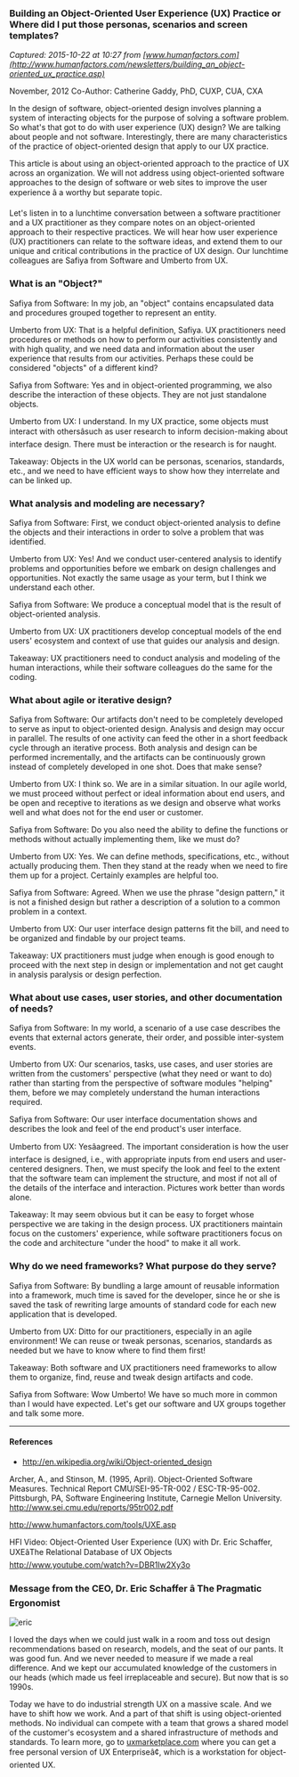 ### Building an Object-Oriented User Experience (UX) Practice or Where did I put those personas, scenarios and screen templates?

_Captured: 2015-10-22 at 10:27 from [www.humanfactors.com](http://www.humanfactors.com/newsletters/building_an_object-oriented_ux_practice.asp)_

November, 2012 Co-Author: Catherine Gaddy, PhD, CUXP, CUA, CXA

In the design of software, object-oriented design involves planning a system of interacting objects for the purpose of solving a software problem. So what's that got to do with user experience (UX) design? We are talking about people and not software. Interestingly, there are many characteristics of the practice of object-oriented design that apply to our UX practice. 

This article is about using an object-oriented approach to the practice of UX across an organization. We will not address using object-oriented software approaches to the design of software or web sites to improve the user experience â a worthy but separate topic. 

Let's listen in to a lunchtime conversation between a software practitioner and a UX practitioner as they compare notes on an object-oriented approach to their respective practices. We will hear how user experience (UX) practitioners can relate to the software ideas, and extend them to our unique and critical contributions in the practice of UX design. Our lunchtime colleagues are Safiya from Software and Umberto from UX. 

### What is an "Object?"

Safiya from Software: In my job, an "object" contains encapsulated data and procedures grouped together to represent an entity. 

Umberto from UX: That is a helpful definition, Safiya. UX practitioners need procedures or methods on how to perform our activities consistently and with high quality, and we need data and information about the user experience that results from our activities. Perhaps these could be considered "objects" of a different kind?

Safiya from Software: Yes and in object-oriented programming, we also describe the interaction of these objects. They are not just standalone objects.

Umberto from UX: I understand. In my UX practice, some objects must interact with othersâsuch as user research to inform decision-making about interface design. There must be interaction or the research is for naught.

Takeaway: Objects in the UX world can be personas, scenarios, standards, etc., and we need to have efficient ways to show how they interrelate and can be linked up. 

### What analysis and modeling are necessary? 

Safiya from Software: First, we conduct object-oriented analysis to define the objects and their interactions in order to solve a problem that was identified.

Umberto from UX: Yes! And we conduct user-centered analysis to identify problems and opportunities before we embark on design challenges and opportunities. Not exactly the same usage as your term, but I think we understand each other.

Safiya from Software: We produce a conceptual model that is the result of object-oriented analysis.

Umberto from UX: UX practitioners develop conceptual models of the end users' ecosystem and context of use that guides our analysis and design.

Takeaway: UX practitioners need to conduct analysis and modeling of the human interactions, while their software colleagues do the same for the coding.

### What about agile or iterative design? 

Safiya from Software: Our artifacts don't need to be completely developed to serve as input to object-oriented design. Analysis and design may occur in parallel. The results of one activity can feed the other in a short feedback cycle through an iterative process. Both analysis and design can be performed incrementally, and the artifacts can be continuously grown instead of completely developed in one shot. Does that make sense?

Umberto from UX: I think so. We are in a similar situation. In our agile world, we must proceed without perfect or ideal information about end users, and be open and receptive to iterations as we design and observe what works well and what does not for the end user or customer.

Safiya from Software: Do you also need the ability to define the functions or methods without actually implementing them, like we must do?

Umberto from UX: Yes. We can define methods, specifications, etc., without actually producing them. Then they stand at the ready when we need to fire them up for a project. Certainly examples are helpful too.

Safiya from Software: Agreed. When we use the phrase "design pattern," it is not a finished design but rather a description of a solution to a common problem in a context.

Umberto from UX: Our user interface design patterns fit the bill, and need to be organized and findable by our project teams.

Takeaway: UX practitioners must judge when enough is good enough to proceed with the next step in design or implementation and not get caught in analysis paralysis or design perfection.

### What about use cases, user stories, and other documentation of needs?

Safiya from Software: In my world, a scenario of a use case describes the events that external actors generate, their order, and possible inter-system events.

Umberto from UX: Our scenarios, tasks, use cases, and user stories are written from the customers' perspective (what they need or want to do) rather than starting from the perspective of software modules "helping" them, before we may completely understand the human interactions required.

Safiya from Software: Our user interface documentation shows and describes the look and feel of the end product's user interface. 

Umberto from UX: Yesâagreed. The important consideration is how the user interface is designed, i.e., with appropriate inputs from end users and user-centered designers. Then, we must specify the look and feel to the extent that the software team can implement the structure, and most if not all of the details of the interface and interaction. Pictures work better than words alone.

Takeaway: It may seem obvious but it can be easy to forget whose perspective we are taking in the design process. UX practitioners maintain focus on the customers' experience, while software practitioners focus on the code and architecture "under the hood" to make it all work.

### Why do we need frameworks? What purpose do they serve?

Safiya from Software: By bundling a large amount of reusable information into a framework, much time is saved for the developer, since he or she is saved the task of rewriting large amounts of standard code for each new application that is developed.

Umberto from UX: Ditto for our practitioners, especially in an agile environment! We can reuse or tweak personas, scenarios, standards as needed but we have to know where to find them first!

Takeaway: Both software and UX practitioners need frameworks to allow them to organize, find, reuse and tweak design artifacts and code.

Safiya from Software: Wow Umberto! We have so much more in common than I would have expected. Let's get our software and UX groups together and talk some more.

* * *

#### References

  * <http://en.wikipedia.org/wiki/Object-oriented_design>

Archer, A., and Stinson, M. (1995, April). Object-Oriented Software Measures. Technical Report CMU/SEI-95-TR-002 / ESC-TR-95-002. Pittsburgh, PA, Software Engineering Institute, Carnegie Mellon University. <http://www.sei.cmu.edu/reports/95tr002.pdf>

http://www.humanfactors.com/tools/UXE.asp

HFI Video: Object-Oriented User Experience (UX) with Dr. Eric Schaffer, UXEâThe Relational Database of UX Objects <http://www.youtube.com/watch?v=DBR1Iw2Xy3o>

### Message from the CEO, Dr. Eric Schaffer â The Pragmatic Ergonomist

![eric](../images/eric_newsletter_img.png)

I loved the days when we could just walk in a room and toss out design recommendations based on research, models, and the seat of our pants. It was good fun. And we never needed to measure if we made a real difference. And we kept our accumulated knowledge of the customers in our heads (which made us feel irreplaceable and secure). But now that is so 1990s.

Today we have to do industrial strength UX on a massive scale. And we have to shift how we work. And a part of that shift is using object-oriented methods. No individual can compete with a team that grows a shared model of the customer's ecosystem and a shared infrastructure of methods and standards. To learn more, go to [uxmarketplace.com](http://www.uxmarketplace.com) where you can get a free personal version of UX Enterpriseâ¢, which is a workstation for object-oriented UX.
